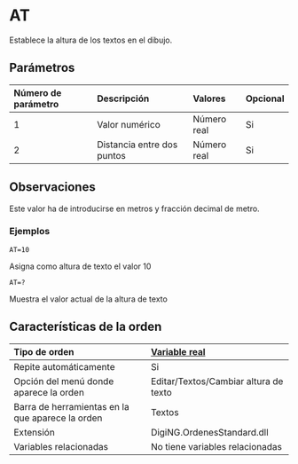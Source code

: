 # AT

Establece la altura de los textos en el dibujo.

## Parámetros

| Número de parámetro | Descripción | Valores | Opcional |
| :--- | :--- | :--- | :--- |
| 1 | Valor numérico | Número real | Si |
| 2 | Distancia entre dos puntos | Número real | Si |

## Observaciones

Este valor ha de introducirse en metros y fracción decimal de metro.

### Ejemplos

`AT=10`

Asigna como altura de texto el valor 10

`AT=?`

Muestra el valor actual de la altura de texto

## Características de la orden

| Tipo de orden | [Variable real]() |
| :--- | :--- |
| Repite automáticamente | Si |
| Opción del menú donde aparece la orden | Editar/Textos/Cambiar altura de texto |
| Barra de herramientas en la que aparece la orden | Textos |
| Extensión | DigiNG.OrdenesStandard.dll |
| Variables relacionadas | No tiene variables relacionadas |

